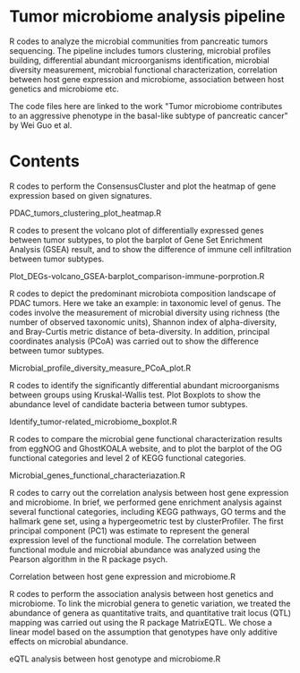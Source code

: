 # Tumor microbiome analysis pipeline
R codes to analyze the microbial communities from pancreatic tumors sequencing. The pipeline includes tumors clustering, microbial profiles building, differential abundant microorganisms identification, microbial diversity measurement, microbial functional characterization, correlation between host gene expression and microbiome, association between host genetics and microbiome etc. 

The code files here are linked to the work "Tumor microbiome contributes to an aggressive phenotype in the basal-like subtype of pancreatic cancer" by Wei Guo et al. 

# Contents

R codes to perform the ConsensusCluster and plot the heatmap of gene expression based on given signatures.

PDAC_tumors_clustering_plot_heatmap.R

R codes to present the volcano plot of differentially expressed genes between tumor subtypes, to plot the barplot of Gene Set Enrichment Analysis (GSEA) result, and to show the difference of immune cell infiltration between tumor subtypes.

Plot_DEGs-volcano_GSEA-barplot_comparison-immune-porprotion.R

R codes to depict the predominant microbiota composition landscape of PDAC tumors. Here we take an example: in taxonomic level of genus. The codes involve the measurement of microbial diversity using richness (the number of observed taxonomic units), Shannon index of alpha-diversity, and Bray-Curtis metric distance of beta-diversity. In addition, principal coordinates analysis (PCoA) was carried out to show the difference between tumor subtypes.

Microbial_profile_diversity_measure_PCoA_plot.R

R codes to identify the significantly differential abundant microorganisms between groups using Kruskal-Wallis test. Plot Boxplots to show the abundance level of candidate bacteria between tumor subtypes.

Identify_tumor-related_microbiome_boxplot.R

R codes to compare the microbial gene functional characterization results from eggNOG and GhostKOALA website, and to plot the barplot of the OG functional categories and level 2 of KEGG functional categories.

Microbial_genes_functional_characteriazation.R

R codes to carry out the correlation analysis between host gene expression and microbiome. In brief, we performed gene enrichment analysis against several functional categories, including KEGG pathways, GO terms and the hallmark gene set, using a hypergeometric test by clusterProfiler. The first principal component (PC1) was estimate to represent the general expression level of the functional module. The correlation between functional module and microbial abundance was analyzed using the Pearson algorithm in the R package psych. 

Correlation between host gene expression and microbiome.R

R codes to perform the association analysis between host genetics and microbiome. To link the microbial genera to genetic variation, we treated the abundance of genera as quantitative traits, and quantitative trait locus (QTL) mapping was carried out using the R package MatrixEQTL. We chose a linear model based on the assumption that genotypes have only additive effects on microbial abundance.

eQTL analysis between host genotype and microbiome.R
